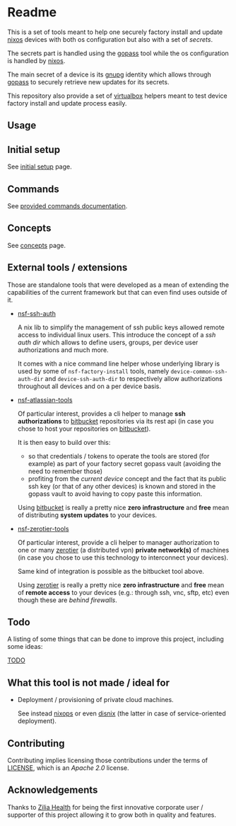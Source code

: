 Readme
======

This is a set of tools meant to help one securely factory install and update
[nixos] devices with both os configuration but also with a set of *secrets*.

The secrets part is handled using the [gopass] tool while the os configuration
is handled by [nixos].

The main secret of a device is its [gnupg] identity which allows through
[gopass] to securely retrieve new updates for its secrets.

This repository also provide a set of [virtualbox] helpers meant to test
device factory install and update process easily.


[gopass]: https://github.com/gopasspw/gopass
[nixos]: https://nixos.org/
[gnupg]: https://gnupg.org/
[virtualbox]: https://www.virtualbox.org/


Usage
-----

## Initial setup

See [initial setup](./doc/InitialSetup.md) page.

## Commands

See [provided commands documentation](./doc/Commands.md).


Concepts
--------

See [concepts](./doc/Concepts.md) page.



External tools / extensions
---------------------------

Those are standalone tools that were developed as a mean of extending the
capabilities of the current framework but that can even find uses outside of it.

 -  [nsf-ssh-auth]

    A nix lib to simplify the management of ssh public keys allowed remote
    access to individual linux users. This introduce the concept of a *ssh auth
    dir* which allows to define users, groups, per device user authorizations
    and much more.

    It comes with a nice command line helper whose underlying library is used by
    some of `nsf-factory-install` tools, namely
    `device-common-ssh-auth-dir` and `device-ssh-auth-dir` to respectively allow
    authorizations throughout all devices and on a per device basis.

 -  [nsf-atlassian-tools]

    Of particular interest, provides a cli helper to manage **ssh authorizations**
    to [bitbucket] repositories via its rest api (in case you chose to host your
    repositories on [bitbucket]).

    It is then easy to build over this:

     -  so that credentials / tokens to operate the tools are stored (for
        example) as part of your factory secret gopass vault (avoiding the need
        to remember those)
     -  profiting from the *current device* concept and the fact that its public
        ssh key (or that of any other devices) is known and stored in the gopass
        vault to avoid having to copy paste this information.

    Using [bitbucket] is really a pretty nice **zero infrastructure** and
    **free** mean of distributing **system updates** to your devices.

 -  [nsf-zerotier-tools]

    Of particular interest, provide a cli helper to manager authorization to one
    or many [zerotier] (a distributed vpn) **private network(s)** of machines
    (in case you chose to use this technology to interconnect your devices).

    Same kind of integration is possible as the bitbucket tool above.

    Using [zerotier] is really a pretty nice **zero infrastructure** and
    **free** mean of **remote access** to your devices (e.g.: through ssh, vnc,
    sftp, etc) even though these are *behind firewalls*.

[nsf-ssh-auth]: https://github.com/jraygauthier/nsf-ssh-auth
[nsf-atlassian-tools]: https://github.com/amotus/nsf-atlassian-tools
[nsf-zerotier-tools]: https://github.com/amotus/nsf-zerotier-tools

[bitbucket]: https://bitbucket.org
[zerotier]: https://www.zerotier.com/


Todo
----

A listing of some things that can be done to improve this project, including
some ideas:

[TODO](./TODO.md)


What this tool is not made / ideal for
--------------------------------------

 -  Deployment / provisioning of private cloud machines.

    See instead [nixops] or even [disnix] (the latter in case of
    service-oriented deployment).


[nixops]: https://github.com/NixOS/nixops
[disnix]: https://github.com/svanderburg/disnix


Contributing
------------

Contributing implies licensing those contributions under the terms of [LICENSE](./LICENSE), which is an *Apache 2.0* license.


Acknowledgements
----------------

Thanks to [Zilia Health] for being the first innovative corporate user /
supporter of this project allowing it to grow both in quality and features.

[Zilia Health]: https://ziliahealth.com/
